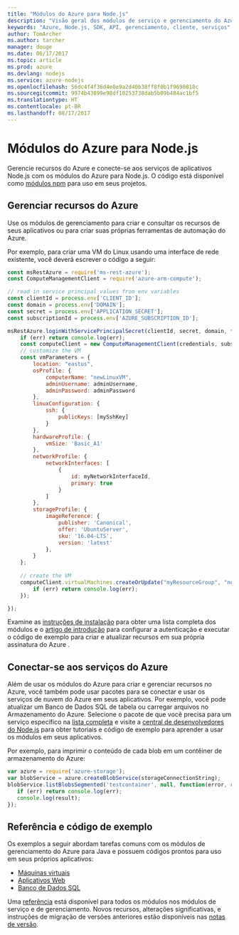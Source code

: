 ```yaml
---
title: "Módulos do Azure para Node.js"
description: "Visão geral dos módulos de serviço e gerenciamento do Azure para Node.js"
keywords: "Azure, Node.js, SDK, API, gerenciamento, cliente, serviços"
author: TomArcher
ms.author: tarcher
manager: douge
ms.date: 06/17/2017
ms.topic: article
ms.prod: azure
ms.devlang: nodejs
ms.service: azure-nodejs
ms.openlocfilehash: 56dc4f4f36d4e0e9a2d40b38ff8f0b1f9690818c
ms.sourcegitcommit: 9974b43899e98df10253738dab5b09b484ac1bf5
ms.translationtype: HT
ms.contentlocale: pt-BR
ms.lasthandoff: 08/17/2017
---
```

# <a name="azure-modules-for-nodejs"></a>Módulos do Azure para Node.js

Gerencie recursos do Azure e conecte-se aos serviços de aplicativos Node.js com os módulos do Azure para Node.js. O código está disponível como [módulos npm](node-sdk-azure-install.md) para uso em seus projetos. 

## <a name="manage-azure-resources"></a>Gerenciar recursos do Azure

Use os módulos de gerenciamento para criar e consultar os recursos de seus aplicativos ou para criar suas próprias ferramentas de automação do Azure. 

Por exemplo, para criar uma VM do Linux usando uma interface de rede existente, você deverá escrever o código a seguir:

```javascript
const msRestAzure = require('ms-rest-azure');
const ComputeManagementClient = require('azure-arm-compute');

// read in service principal values from env variables
const clientId = process.env['CLIENT_ID'];
const domain = process.env['DOMAIN'];
const secret = process.env['APPLICATION_SECRET'];
const subscriptionId = process.env['AZURE_SUBSCRIPTION_ID'];

msRestAzure.loginWithServicePrincipalSecret(clientId, secret, domain, function (err, credentials, subscriptions) {
    if (err) return console.log(err);
    const computeClient = new ComputeManagementClient(credentials, subscriptionId);
    // customize the VM 
    const vmParameters = {
        location: "eastus",
        osProfile: {
            computerName: "newLinuxVM",
            adminUsername: adminUsername,
            adminPassword: adminPassword
        },
        linuxConfiguration: {
            ssh: {
                publicKeys: [mySshKey]
            }
        },
        hardwareProfile: {
            vmSize: 'Basic_A1'
        },
        networkProfile: {
            networkInterfaces: [
                {
                    id: myNetworkInterfaceId,
                    primary: true
                }
            ]
        },
        storageProfile: {
            imageReference: {
                publisher: 'Canonical',
                offer: 'UbuntuServer',
                sku: '16.04-LTS',
                version: 'latest'
            },
        }
    };
 
    // create the VM
    computeClient.virtualMachines.createOrUpdate("myResourceGroup", "newLinuxVM", vmParameters, function (err, data) {
        if (err) return console.log(err);
    });

});
```

Examine as [instruções de instalação](node-sdk-azure-install.md) para obter uma lista completa dos módulos e o [artigo de introdução](node-sdk-azure-get-started.md) para configurar a autenticação e executar o código de exemplo para criar e atualizar recursos em sua própria assinatura do Azure . 

## <a name="connect-to-azure-services"></a>Conectar-se aos serviços do Azure

Além de usar os módulos do Azure para criar e gerenciar recursos no Azure, você também pode usar pacotes para se conectar e usar os serviços de nuvem do Azure em seus aplicativos. Por exemplo, você pode atualizar um Banco de Dados SQL de tabela ou carregar arquivos no Armazenamento do Azure. Selecione o pacote de que você precisa para um serviço específico na [lista completa](node-sdk-azure-install.md) e visite a [central de desenvolvedores do Node.js](https://azure.microsoft.com/develop/nodejs/) para obter tutoriais e código de exemplo para aprender a usar os módulos em seus aplicativos.

Por exemplo, para imprimir o conteúdo de cada blob em um contêiner de armazenamento do Azure:

```javascript
var azure = require('azure-storage');
var blobService = azure.createBlobService(storageConnectionString);
blobService.listBlobsSegmented('testcontainer', null, function(error, result, response) {
   if (err) return console.log(err);
   console.log(result);
});
```

## <a name="sample-code-and-reference"></a>Referência e código de exemplo

Os exemplos a seguir abordam tarefas comuns com os módulos de gerenciamento do Azure para Java e possuem códigos prontos para uso em seus próprios aplicativos:

- [Máquinas virtuais](node-samples-services-compute.md)
- [Aplicativos Web](node-samples-services-web-and-mobile.md)
- [Banco de Dados SQL](node-samples-services-database.md)
   
Uma [referência](https://docs.microsoft.com/nodejs/api) está disponível para todos os módulos nos módulos de serviço e de gerenciamento. Novos recursos, alterações significativas, e instruções de migração de versões anteriores estão disponíveis nas [notas de versão](https://github.com/Azure/azure-sdk-for-node/releases).